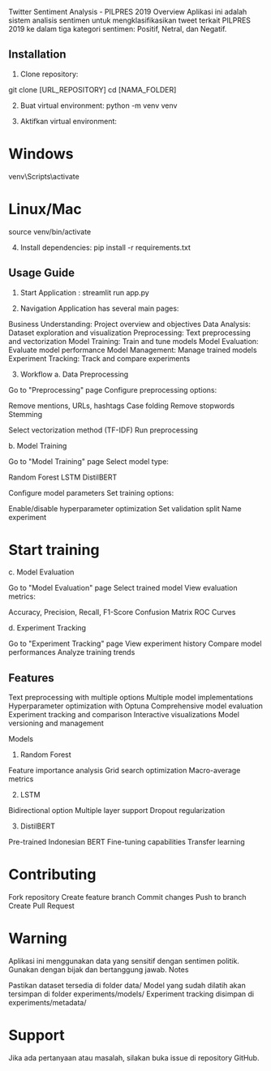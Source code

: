 Twitter Sentiment Analysis - PILPRES 2019
Overview
Aplikasi ini adalah sistem analisis sentimen untuk mengklasifikasikan tweet terkait PILPRES 2019 ke dalam tiga kategori sentimen: Positif, Netral, dan Negatif.

## Installation

1. Clone repository:

git clone [URL_REPOSITORY]
cd [NAMA_FOLDER]

2. Buat virtual environment:
python -m venv venv

3. Aktifkan virtual environment:
# Windows
venv\Scripts\activate

# Linux/Mac
source venv/bin/activate

4. Install dependencies:
pip install -r requirements.txt

## Usage Guide
1. Start Application :
streamlit run app.py

2. Navigation
Application has several main pages:

Business Understanding: Project overview and objectives
Data Analysis: Dataset exploration and visualization
Preprocessing: Text preprocessing and vectorization
Model Training: Train and tune models
Model Evaluation: Evaluate model performance
Model Management: Manage trained models
Experiment Tracking: Track and compare experiments

3. Workflow
a. Data Preprocessing

Go to "Preprocessing" page
Configure preprocessing options:

Remove mentions, URLs, hashtags
Case folding
Remove stopwords
Stemming


Select vectorization method (TF-IDF)
Run preprocessing

b. Model Training

Go to "Model Training" page
Select model type:

Random Forest
LSTM
DistilBERT


Configure model parameters
Set training options:

Enable/disable hyperparameter optimization
Set validation split
Name experiment


# Start training

c. Model Evaluation

Go to "Model Evaluation" page
Select trained model
View evaluation metrics:

Accuracy, Precision, Recall, F1-Score
Confusion Matrix
ROC Curves



d. Experiment Tracking

Go to "Experiment Tracking" page
View experiment history
Compare model performances
Analyze training trends

## Features

Text preprocessing with multiple options
Multiple model implementations
Hyperparameter optimization with Optuna
Comprehensive model evaluation
Experiment tracking and comparison
Interactive visualizations
Model versioning and management

Models
1. Random Forest

Feature importance analysis
Grid search optimization
Macro-average metrics

2. LSTM

Bidirectional option
Multiple layer support
Dropout regularization

3. DistilBERT

Pre-trained Indonesian BERT
Fine-tuning capabilities
Transfer learning
 
# Contributing

Fork repository
Create feature branch
Commit changes
Push to branch
Create Pull Request

# Warning
Aplikasi ini menggunakan data yang sensitif dengan sentimen politik. Gunakan dengan bijak dan bertanggung jawab.
Notes

Pastikan dataset tersedia di folder data/
Model yang sudah dilatih akan tersimpan di folder experiments/models/
Experiment tracking disimpan di experiments/metadata/

# Support
Jika ada pertanyaan atau masalah, silakan buka issue di repository GitHub.